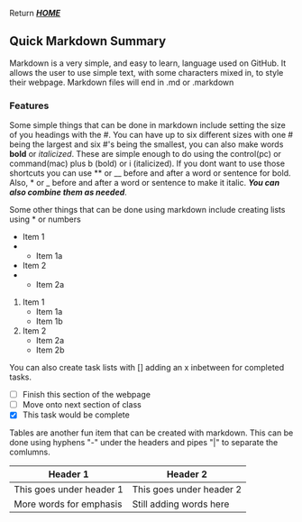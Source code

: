 Return [**_HOME_**](https://DustinHall.github.io/reading-notes)

## Quick Markdown Summary
Markdown is a very simple, and easy to learn, language used on GitHub. It allows the user to use simple text, with some characters mixed in, to style their webpage. Markdown files will end in .md or .markdown

### Features
Some simple things that can be done in markdown include setting the size of you headings with the #. You can have up to six different sizes with one # being the largest and six #'s being the smallest, you can also make words **bold** or _italicized_. These are simple enough to do using the control(pc) or command(mac) plus b (bold) or i (italicized). If you dont want to use those shortcuts you can use ** or __ before and after a word or sentence for bold. Also, * or _ before and after a word or sentence to make it italic. **_You can also combine them as needed_**. 

Some other things that can be done using markdown include creating lists using * or numbers 
* Item 1
* - Item 1a 
* Item 2
* - Item 2a 

1. Item 1
   - Item 1a
   - Item 1b
2. Item 2
   - Item 2a
   - Item 2b

You can also create task lists with [] adding an x inbetween for completed tasks.

- [ ]  Finish this section of the webpage
- [ ]  Move onto next section of class
- [x]  This task would be complete 

Tables are another fun item that can be created with markdown. This can be done using hyphens "-" under the headers and pipes "|" to separate the comlumns.  

Header 1 | Header 2
-------- | --------
This goes under header 1 | This goes under header 2
More words for emphasis | Still adding words here

